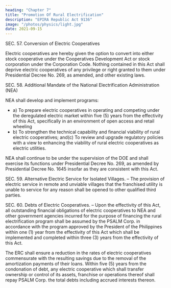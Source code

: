 ```yaml
---
heading: "Chapter 7"
title: "Promotion Of Rural Electrification"
description: "EPIRA Republic Act 9136"
image: "/photos/physics/light.jpg"
date: 2021-09-15
---
```



SEC. 57. Conversion of Electric Cooperatives

Electric cooperatives are hereby given the option to convert into either stock cooperative under the Cooperatives Development Act or stock corporation under the Corporation Code. Nothing contained in this Act shall deprive electric cooperatives of any privilege or right granted to them under Presidential Decree No. 269, as amended, and other existing laws.


SEC. 58. Additional Mandate of the National Electrification Administration (NEA)

NEA shall develop and implement programs:

- a) To prepare electric cooperatives in operating and competing under the deregulated electric market within five (5) years from the effectivity of this Act, specifically in an environment of open access and retail wheeling
- b) To strengthen the technical capability and financial viability of rural electric cooperatives; and(c) To review and upgrade regulatory policies with a view to enhancing the viability of rural electric cooperatives as electric utilities.

NEA shall continue to be under the supervision of the DOE and shall exercise its functions under Presidential Decree No. 269, as amended by Presidential Decree No. 1645 insofar as they are consistent with this Act.


SEC. 59. Alternative Electric Service for Isolated Villages. – The provision of electric service in remote and unviable villages that the franchised utility is unable to service for any reason shall be opened to other qualified third parties.

SEC. 60. Debts of Electric Cooperatives. – Upon the effectivity of this Act, all outstanding financial obligations of electric cooperatives to NEA and other government agencies incurred for the purpose of financing the rural electrification program shall be assumed by the PSALM Corp. in accordance with the program approved by the President of the Philippines within one (1) year from the effectivity of this Act which shall be implemented and completed within three (3) years from the effectivity of this Act. 

The ERC shall ensure a reduction in the rates of electric cooperatives commensurate with the resulting savings due to the removal of the amortization payments of their loans. Within five (5) years from the condonation of debt, any electric cooperative which shall transfer ownership or control of its assets, franchise or operations thereof shall repay PSALM Corp. the total debts including accrued interests thereon.



